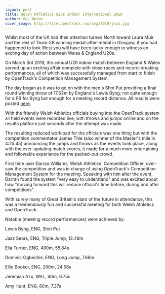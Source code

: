 ```yaml
---
layout: post
title: Welsh Athletics U20s Indoor International 2019
author: Gus Upton
cover_image: http://file.opentrack.run/img/2019/jazu.jpg
---
```


Whilst most of the UK had their attention turned North toward Laura Muir and the rest of Team GB winning medal-after-medal in Glasgow, if you had happened to look West you will have been lucky enough to witness an excting day of action between Wales & England U20s.

On March 3rd 2019, the annual U20 indoor match between England & Wales served up an exciting affair complete with close races and record-breaking performances, all of which was successfully managed from start to finish by OpenTrack's Competition Management System. 

The day began as it was to go on with the men's Shot Put providing a final round winning throw of 17.62m by England's Lewis Byng; not quite enough for a PB for Byng but enough for a meeting record distance. All results were posted <a href="https://data.opentrack.run/x/2019/GBR/waii/event/">here</a>. 

With the friendly Welsh Athletics officials buying into the OpenTrack system all field events were recorded live, with throws and jumps online and on the results platform just seconds after the attempt was made. 

The resulting reduced workload for the officials was one thing but with the competition commentator James Thie (also winner of the Master's mile in 4:25.45) announcing the jumps and throws as the events took place, along with the ever-updating match scores, it made for a much more entertaining and followable experience for the packed-out crowd. 

First time user Darran Williams, Welsh Athletics' Competition Officer, over-saw the competition and was in charge of using OpenTrack's Competition Management System for the meeting. Speaking with him after the event, Darran found the system "very easy to understand" and was excited about how "moving forward this will reduce official's time before, during and after competitions". 

With surely many of Great Britain's stars of the future in attendance, this was a tremendously fun and successful meeting for both Welsh Athletics and OpenTrack. 

Notable (meeting record performances) were achieved by:

Lewis Byng, ENG, Shot Put

Jazz Sears, ENG, Triple Jump, 12.49m

Ella Turner, ENG, 400m, 55.84s

Dominic Ogbechie, ENG, Long Jump, 7.66m

Ellie Booker, ENG, 200m, 24.58s

Jeremiah Azu, WAL, 60m, 6.75s

Amy Hunt, ENG, 60m, 7.37s
